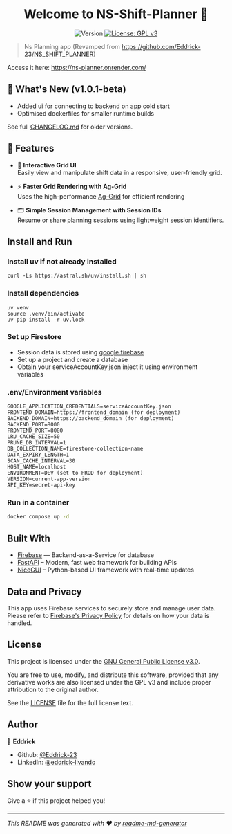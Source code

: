 <h1 align="center">Welcome to NS-Shift-Planner 👋</h1>
<p align="center">
  <img alt="Version" src="https://img.shields.io/badge/version-1.0.1--beta-blue.svg?cacheSeconds=2592000" />
  <a href="LICENSE.txt">
    <img alt="License: GPL v3" src="https://img.shields.io/badge/License-GPLv3-blue.svg" />
  </a>
</p>



> Ns Planning app (Revamped from https://github.com/Eddrick-23/NS_SHIFT_PLANNER)

Access it here: https://ns-planner.onrender.com/

## 🚀 What's New (v1.0.1-beta)
- Added ui for connecting to backend on app cold start
- Optimised dockerfiles for smaller runtime builds

See full [CHANGELOG.md](./CHANGELOG.md) for older versions.

## 🚀 Features

- 🧩 **Interactive Grid UI**  
  Easily view and manipulate shift data in a responsive, user-friendly grid.

- ⚡ **Faster Grid Rendering with Ag-Grid**  
  Uses the high-performance [Ag-Grid](https://www.ag-grid.com/) for efficient rendering

- 🗂️ **Simple Session Management with Session IDs**  
  Resume or share planning sessions using lightweight session identifiers.

## Install and Run
### Install uv if not already installed
```
curl -Ls https://astral.sh/uv/install.sh | sh
```

### Install dependencies
```
uv venv
source .venv/bin/activate
uv pip install -r uv.lock
```

### Set up Firestore
- Session data is stored using [google firebase](https://console.firebase.google.com/u/0/)
- Set up a project and create a database
- Obtain your serviceAccountKey.json inject it using environment variables

### .env/Environment variables
```
GOOGLE_APPLICATION_CREDENTIALS=serviceAccountKey.json
FRONTEND_DOMAIN=https://frontend_domain (for deployment)
BACKEND_DOMAIN=https://backend_domain (for deployment)
BACKEND_PORT=8000
FRONTEND_PORT=8080
LRU_CACHE_SIZE=50
PRUNE_DB_INTERVAL=1
DB_COLLECTION_NAME=firestore-collection-name
DATA_EXPIRY_LENGTH=1
SCAN_CACHE_INTERVAL=30
HOST_NAME=localhost
ENVIRONMENT=DEV (set to PROD for deployment)
VERSION=current-app-version
API_KEY=secret-api-key
```

### Run in a container
```sh
docker compose up -d
```

## Built With
- [Firebase](https://firebase.google.com/) — Backend-as-a-Service for database
- [FastAPI](https://fastapi.tiangolo.com/) – Modern, fast web framework for building APIs
- [NiceGUI](https://nicegui.io/) – Python-based UI framework with real-time updates

## Data and Privacy

This app uses Firebase services to securely store and manage user data. Please refer to [Firebase's Privacy Policy](https://firebase.google.com/support/privacy) for details on how your data is handled.


## License

This project is licensed under the [GNU General Public License v3.0](LICENSE).

You are free to use, modify, and distribute this software, provided that any derivative works are also licensed under the GPL v3 and include proper attribution to the original author.

See the [LICENSE](LICENSE.txt) file for the full license text.


## Author

👤 **Eddrick**

* Github: [@Eddrick-23](https://github.com/Eddrick-23)
* LinkedIn: [@eddrick-livando](https://linkedin.com/in/eddrick-livando-8581ab228)


## Show your support

Give a ⭐️ if this project helped you!

***
_This README was generated with ❤️ by [readme-md-generator](https://github.com/kefranabg/readme-md-generator)_
